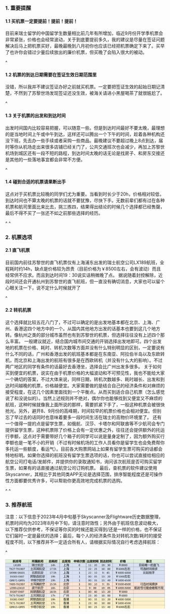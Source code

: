 ### **1. 重要提醒**

#### **1.1 买机票一定要提前！提前！提前**！

目前来瑞士留学的中国留学生数量相比前几年有所增加，临近9月份开学季机票会非常紧张，价格也会经常波动，关于到底要提前多久，我的建议是尽量在签证问题解决后马上把机票买好，最晚最晚到八月初你也应该已经把机票确定下来了。买早了也许你会错过少量后续放出的廉价机票，但买晚了会陷入很大的被动。

^

#### **1**.**2 机票的到达日期需要在签证生效日期范围里**

没错，所以我并不建议签证办好之前就买机票。一定要把签证生效的起始日期记清楚，不然到了苏黎世场发现签证还没生效，被海关请进小黑屋喝茶了就很尴尬了。

^

#### **1.3 关于机票的出发和到达时间**

出发时间国内比较容易把握，可以随意一些。但是到达时间最好不要太晚，最理想的是当地时间上午或中午到达，这样还可以腾出一个下午的时间，趁着各种机构还没下班，先去办一些手续或者采购一些商品。最晚建议不要超过晚上8点到达，届时等你从机场走出来很多店铺已经关门了，公共交通班次也会减少，再加上苏黎世机场到城区还有一段不短的路程，到达时间太晚的话无论是找房子、和房东交接还是其他的一些落地事宜都会非常不方便。

^

#### **1.4 碰到合适的机票请果断出手**

这点对于买机票比较晚的同学们尤为重要。当看到时长少于20h，价格相对较低，到达时间也不算太晚的机票的话就不要犹豫，尽快下手。无数前辈们都有过在各种机票和航司里面比来比去，挑三拣四，结果得出结论的时候几个选择都已经售罄，最后不得不买了一张还不如之前那些选择的经历。

^
^

### **2. 机票选项**

#### **2.1 直飞机票**

目前国内前往苏黎世的直飞机票仅有上海浦东出发的瑞士航空公司LX189航班，全程耗时约14h，缺点是价格较为昂贵（目前价格为￥8500左右，会有波动）而且经常供不应求。而且到达时间19：30说实话稍微晚了点。
据说随着封控解除，近段时间还会开通杭州到苏黎世的直飞航班，但一直没有确切消息，大家也可以留个心眼关注一下，说不定什么时候就开了

^

#### **2.2 转机机票**

这个选择就比较五花八门了，不过可以确定的是出发地基本都在北京、上海、广州、香港这四个地方中的一个。从国内其他地方出发的话基本也要到这几个地方转。像杭州之类的部分城市虽然也有到苏黎世的机票，但选择往往没有上述四个那么丰富。
一般建议就近，结合国内城市间交通的开销选择出发地即可。四个出发地的机票在价格、耗时、转机次数等方面并没有什么特别明显的区别，一定要说有什么不同的话，广州和香港出发的航班基本都是在东南亚、阿拉伯半岛以及东欧转机，而北京和上海出发的航班有很多是在西欧转机（并没有什么大的影响）。不过两广地区的同学有条件的话最好去香港坐，选择会比广州出发多很多。
关于如何买到便宜的机票，说实在由于机票价格的大幅波动和不可预见性，我也不能给大家一个确切的答案，不过大体来说，同样日期，转机次数越多、耗时越长、出发和到达时间越晚的机票，价格越便宜。大家需要做的是结合自己的经济条件和对麻烦的接受程度，在这几个因素里面找到一个平衡点。从而买到适合自己机票（怎么感觉说了和没说似的）。当然上述规则并不绝对，偶尔你也能够找到又便宜又不麻烦的航班，这种时候就像我上面所说的那样，需要抓紧下手了，一般这种机票会被很快抢光。另外，避开8、9月份的高峰期，时间较早的机票价格也会相对便宜。但别忘了早过去的话同时也意味着要多一段时间生活在瑞士的高物价环境里了。
还有一个值得一提的点是留学生票，如俄航、汉莎、卡塔尔和阿联酋等不少航司会专门提供留学生票，这种机票除了价格上会有一定优惠之外，往往还会提供额外的托运行李额，这点对于需要带好几个箱子的同学可以说是量身定制了，因为额外购买行李额也是一笔不小的开销（不过有时候机场的工作人员看你是留学生也会免费帮你多托运一些额度，看运气）。目前各大购票网站上如果有留学生票可购买的话都会特地标明。如果你选择的航班没有留学生票选项的话，你也可以尝试直接给相应的航空公司打电话/发邮件，并提供你的录取通知书，询问该次航班是否可购买留学生票，如果有的话直接通过航空公司订购机票。
最后，查机票的软件建议使用Skyscanner，其相比于其他同类APP无论是选择范围，排序智能程度还是可操作性方面都要优秀许多，可以帮助你更高效地完成机票的选购。

^
^

### **3. 推荐航班**

注意：以下信息于2023年4月中旬基于Skyscanner及Flightware历史数据整理，机票时间均为2023年8月中下旬，请注意时效性；另外由于航班信息波动极大，以下推荐仅供参考，不保证等你买的时候还能买得到/还是一样的价格，也不保证它们届时一定是最优的选择；最后，每个人的经济条件及对转机次数/耗时的接受程度不同，以下推荐并不一定适合所有人，请根据实际情况自行考虑选择航班：

^

![](.topwrite/assets/航班信息.png)
